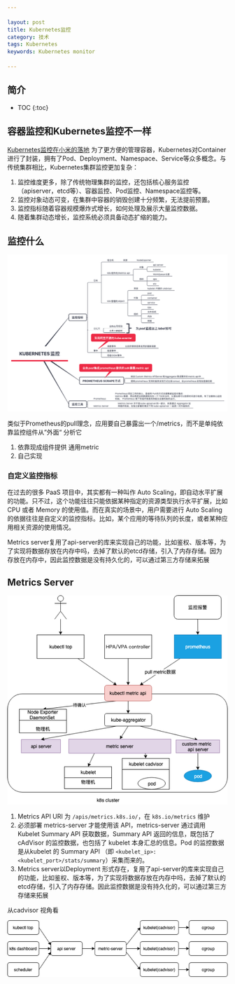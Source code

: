 ```yaml
---

layout: post
title: Kubernetes监控
category: 技术
tags: Kubernetes
keywords: Kubernetes monitor

---
```


## 简介

* TOC
{:toc}

## 容器监控和Kubernetes监控不一样

[Kubernetes监控在小米的落地](https://mp.weixin.qq.com/s/ewwD6A3-ClbotdfFmYY3KA) 为了更方便的管理容器，Kubernetes对Container进行了封装，拥有了Pod、Deployment、Namespace、Service等众多概念。与传统集群相比，Kubernetes集群监控更加复杂：

1. 监控维度更多，除了传统物理集群的监控，还包括核心服务监控（apiserver，etcd等）、容器监控、Pod监控、Namespace监控等。
2. 监控对象动态可变，在集群中容器的销毁创建十分频繁，无法提前预置。
3. 监控指标随着容器规模爆炸式增长，如何处理及展示大量监控数据。
4. 随着集群动态增长，监控系统必须具备动态扩缩的能力。

## 监控什么

![](/public/upload/kubernetes/kubernetes_monitor.png)

类似于Prometheus的pull理念，应用要自己暴露出一个/metrics，而不是单纯依靠监控组件从”外面“ 分析它

1. 依靠现成组件提供 通用metric
2. 自己实现

### 自定义监控指标

在过去的很多 PaaS 项目中，其实都有一种叫作 Auto Scaling，即自动水平扩展的功能。只不过，这个功能往往只能依据某种指定的资源类型执行水平扩展，比如 CPU 或者 Memory 的使用值。而在真实的场景中，用户需要进行 Auto Scaling 的依据往往是自定义的监控指标。比如，某个应用的等待队列的长度，或者某种应用相关资源的使用情况。


Metrics server复用了api-server的库来实现自己的功能，比如鉴权、版本等，为了实现将数据存放在内存中吗，去掉了默认的etcd存储，引入了内存存储。因为存放在内存中，因此监控数据是没有持久化的，可以通过第三方存储来拓展


## Metrics Server

![](/public/upload/kubernetes/kubernetes_metric_server.png)

1. Metrics API URI 为 `/apis/metrics.k8s.io/`，在 `k8s.io/metrics` 维护
2. 必须部署 metrics-server 才能使用该 API，metrics-server 通过调用 Kubelet Summary API 获取数据，Summary API 返回的信息，既包括了 cAdVisor 的监控数据，也包括了 kubelet 本身汇总的信息。Pod 的监控数据是从kubelet 的 Summary API （即 `<kubelet_ip>:<kubelet_port>/stats/summary`）采集而来的。
3. Metrics server以Deployment 形式存在，复用了api-server的库来实现自己的功能，比如鉴权、版本等，为了实现将数据存放在内存中吗，去掉了默认的etcd存储，引入了内存存储。因此监控数据是没有持久化的，可以通过第三方存储来拓展

从cadvisor 视角看

![](/public/upload/kubernetes/kubernetes_cadvisor.png)



